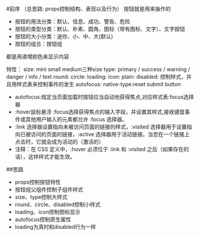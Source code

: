 #前序
（总思路: props控制结构、表现以及行为）
按钮就是用来操作的

- 按钮的用法分类：默认、信息、成功、警告、危险
- 按钮的类型分类：默认、朴素、圆角、图标（带有图标、文字）、文字按钮
- 按钮的大小分类：迷你、小、中、大(默认)
- 按钮的组合：按钮组

都是用递增颜色来显示内容

特性：
size: mini small medium三种size
type: primary / success / warning / danger / info / text
round:
circle:
loading:
icon:
plain:
disabled: 控制样式，并且用样式表来控制事件的发生
autofocus:
native-type:reset submit button

- autofocus:规定当页面加载时按钮应当自动地获得焦点,对应样式表:focus选择器
- :hover鼠标悬浮  :focus选择获得焦点的输入字段，并设置其样式,接收键盘事件或其他用户输入的元素都允许 :focus 选择器。
- :link 选择器设置指向未被访问页面的链接的样式，:visited 选择器用于设置指向已被访问的页面的链接，:active 选择器用于活动链接。当您在一个链接上点击时，它就会成为活动的（激活的）
- 注释：在 CSS 定义中，:hover 必须位于 :link 和 :visited 之后（如果存在的话），这样样式才能生效。

##思路
- props控制按钮特性
- 按钮组父组件控制子组件样式
- size、type控制大样式
- round、circle、disabled控制小样式
- loading、icon控制图标显示
- autofocus控制原生属性
- loading为真时和disabled行为一样
